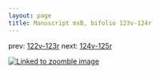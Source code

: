 ```yaml
---
layout: page
title: Manuscript msB, bifolio 123v-124r
---
```


prev: [122v-123r](../122v-123r/) next: [124v-125r](../124v-125r/)



[![Linked to zoomble image](http://www.homermultitext.org/iipsrv?IIIF=/project/homer/pyramidal/deepzoom/hmt/vbbifolio/v1/vb_123v_124r.tif/full/2000,/0/default.jpg)](http://www.homermultitext.org/ict2/?urn=urn:cite2:hmt:vbbifolio.v1:vb_123v_124r)

